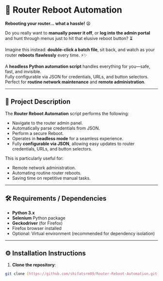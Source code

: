 # 🚀 Router Reboot Automation

**Rebooting your router… what a hassle!** 😫  

Do you really want to **manually power it off**, or **log into the admin portal** and hunt through menus just to hit that elusive reboot button? ⏳  

Imagine this instead: **double-click a batch file**, sit back, and watch as your router **reboots flawlessly** every time. ⚡✨  

A **headless Python automation script** handles everything for you—safe, fast, and invisible.  
Fully configurable via JSON for credentials, URLs, and button selectors.  
Perfect for **routine network maintenance** and **remote administration**.  

---


## 🔹 Project Description

The **Router Reboot Automation** script performs the following:

- Navigate to the router admin panel.
- Automatically parse credentials from JSON.
- Perform a secure Reboot.
- Operates in **headless mode** for a seamless experience.
- Fully **configurable via JSON**, allowing easy updates to router credentials, URLs, and button selectors.

This is particularly useful for:

- Remote network administration.
- Automating routine router reboots.
- Saving time on repetitive manual tasks.

---

## 🛠️ Requirements / Dependencies

- **Python 3.x**
- **Selenium** Python package
- **Geckodriver** (for Firefox)
- Firefox browser installed
- Optional: Virtual environment (recommended for dependency isolation)

---

## ⚙️ Installation Instructions

1. **Clone the repository**:

```bash
git clone [https://github.com/shifatsrm09/Router-Reboot-Automation.git]

